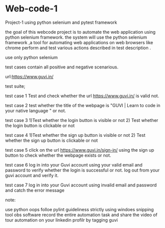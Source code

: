 # Web-code-1
Project-1
using python selenium and pytest framework 

the goal of this webcode project is to automate the web application using python selenium framework.
 the system will use the python selenium framework ,a tool for automating web applications on web browsers like chrome perform and test various actions described in test description .

use only python selenium

test cases contain all positive and negative scenarious.

url:https://www.guvi.in/

test suite;

test case 1  Test and check whether the url https://www.guvi.in/ is valid not.

test case 2 test whether the title of the webpage is "GUVI | Learn to code in your native language " or not.

test case 3 1)Test whether the login button is visible or not
                  2) Test whether the login button is clickable or not

test case 4 1)Test whether the sign up button is visible or not
                  2) Test whether the sign up  button is clickable or not

test case 5  click on the url https://www.guvi.in/sign-in/ using the sign up button to check whether the webpage exists or not.

test case 6 log in into your Guvi account using your valid email and password to verify whether the login is successful or not.
                  log out from your guvi account and verify it.

test case 7 log in into your Guvi account using invalid email and password and catch the error message


note:

use python oops
folloe pylint guideliness strictly
using windoes snipping tool obs software record the entire automation task and share the video of tour automation on your linkedin profilr by tagging guvi
